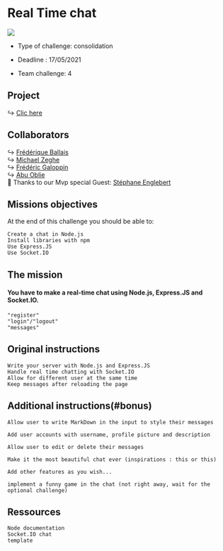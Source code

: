 # Real Time chat


<img src="https://raw.githubusercontent.com/yoavain/create-windowless-app/master/resources/docs/logo.gif">

- Type of challenge: consolidation

- Deadline : 17/05/2021

- Team challenge: 4

## Project

↪  [Clic here](https://realtimechat-fba.herokuapp.com/)  

## Collaborators

↪  [Frédérique Ballais](https://github.com/https://github.com/FrederiqueBaillais)  
↪  [Michael Zeghe](https://github.com/Michael-Zerghe)  
↪  [Frédéric Galoppin](https://github.com/fredgaloppin)  
↪  [Abu Oblie](https://github.com/Abuoblie)   
🌈 Thanks to our Mvp special Guest: [Stéphane Englebert](https://github.com/stephane-englebert)

## Missions objectives

At the end of this challenge you should be able to:

    Create a chat in Node.js
    Install libraries with npm
    Use Express.JS
    Use Socket.IO
## The mission

#### You have to make a real-time chat using Node.js, Express.JS and Socket.IO.

    "register"
    "login"/"logout"
    "messages"

## Original instructions

    Write your server with Node.js and Express.JS
    Handle real time chatting with Socket.IO
    Allow for different user at the same time
    Keep messages after reloading the page

## Additional instructions(#bonus)

    Allow user to write MarkDown in the input to style their messages

    Add user accounts with username, profile picture and description

    Allow user to edit or delete their messages

    Make it the most beautiful chat ever (inspirations : this or this)

    Add other features as you wish...

    implement a funny game in the chat (not right away, wait for the optional challenge)

## Ressources

    Node documentation
    Socket.IO chat
    template
